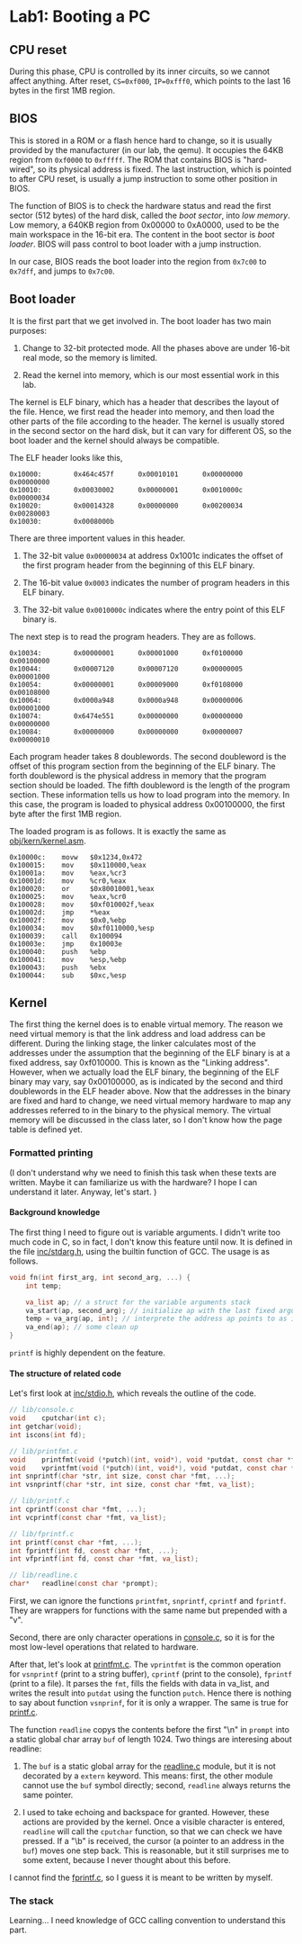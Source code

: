 # Lab1: Booting a PC

## CPU reset 

During this phase, CPU is controlled by its inner circuits, so we cannot affect anything. After reset, `CS=0xf000`, `IP=0xfff0`, which points to the last 16 bytes in the first 1MB region. 

## BIOS

This is stored in a ROM or a flash hence hard to change, so it is usually provided by the manufacturer (in our lab, the qemu). It occupies the 64KB region from `0xf0000` to `0xfffff`. The ROM that contains BIOS is "hard-wired", so its physical address is fixed. The last instruction, which is pointed to after CPU reset, is usually a jump instruction to some other position in BIOS. 

The function of BIOS is to check the hardware status and read the first sector (512 bytes) of the hard disk, called the *boot sector*, into *low memory*. Low memory, a 640KB region from 0x00000 to 0xA0000, used to be the main workspace in the 16-bit era. The content in the boot sector is *boot loader*. BIOS will pass control to boot loader with a jump instruction.

In our case, BIOS reads the boot loader into the region from `0x7c00` to `0x7dff`, and jumps to `0x7c00`.

## Boot loader

It is the first part that we get involved in. The boot loader has two main purposes:

1. Change to 32-bit protected mode. All the phases above are under 16-bit real mode, so the memory is limited.

1. Read the kernel into memory, which is our most essential work in this lab. 

The kernel is ELF binary, which has a header that describes the layout of the file. Hence, we first read the header into memory, and then load the other parts of the file according to the header. The kernel is usually stored in the second sector on the hard disk, but it can vary for different OS, so the boot loader and the kernel should always be compatible.

The ELF header looks like this, 

```
0x10000:        0x464c457f      0x00010101      0x00000000      0x00000000
0x10010:        0x00030002      0x00000001      0x0010000c      0x00000034
0x10020:        0x00014328      0x00000000      0x00200034      0x00280003
0x10030:        0x0008000b      
```

There are three importent values in this header. 

1. The 32-bit value `0x00000034` at address 0x1001c indicates the offset of the first program header from the beginning of this ELF binary.

1. The 16-bit value `0x0003` indicates the number of program headers in this ELF binary. 

1. The 32-bit value `0x0010000c` indicates where the entry point of this ELF binary is.

The next step is to read the program headers. They are as follows. 

```
0x10034:        0x00000001      0x00001000      0xf0100000      0x00100000
0x10044:        0x00007120      0x00007120      0x00000005      0x00001000
0x10054:        0x00000001      0x00009000      0xf0108000      0x00108000
0x10064:        0x0000a948      0x0000a948      0x00000006      0x00001000
0x10074:        0x6474e551      0x00000000      0x00000000      0x00000000
0x10084:        0x00000000      0x00000000      0x00000007      0x00000010
```

Each program header takes 8 doublewords. The second doubleword is the offset of this program section from the beginning of the ELF binary. The forth doubleword is the physical address in memory that the program section should be loaded. The fifth doubleword is the length of the program section. These information tells us how to load program into the memory. In this case, the program is loaded to physical address 0x00100000, the first byte after the first 1MB region. 

The loaded program is as follows. It is exactly the same as [obj/kern/kernel.asm](../jos/obj/kern/kernel.asm).

```
0x10000c:    movw   $0x1234,0x472
0x100015:    mov    $0x110000,%eax
0x10001a:    mov    %eax,%cr3
0x10001d:    mov    %cr0,%eax
0x100020:    or     $0x80010001,%eax
0x100025:    mov    %eax,%cr0
0x100028:    mov    $0xf010002f,%eax
0x10002d:    jmp    *%eax
0x10002f:    mov    $0x0,%ebp
0x100034:    mov    $0xf0110000,%esp
0x100039:    call   0x100094
0x10003e:    jmp    0x10003e
0x100040:    push   %ebp
0x100041:    mov    %esp,%ebp
0x100043:    push   %ebx
0x100044:    sub    $0xc,%esp
```
    
## Kernel

The first thing the kernel does is to enable virtual memory. The reason we need virtual memory is that the link address and load address can be different. During the linking stage, the linker calculates most of the addresses under the assumption that the beginning of the ELF binary is at a fixed address, say 0xf010000. This is known as the "Linking address". However, when we actually load the ELF binary, the beginning of the ELF binary may vary, say 0x00100000, as is indicated by the second and third doublewords in the ELF header above. Now that the addresses in the binary are fixed and hard to change, we need virtual memory hardware to map any addresses referred to in the binary to the physical memory. The virtual memory will be discussed in the class later, so I don't know how the page table is defined yet. 

### Formatted printing

(I don't understand why we need to finish this task when these texts are written. Maybe it can familiarize us with the hardware? I hope I can understand it later. Anyway, let's start. )

#### Background knowledge

The first thing I need to figure out is variable arguments. I didn't write too much code in C, so in fact, I don't know this feature until now. It is defined in the file [inc/stdarg.h](../jos/inc/stdarg.h), using the builtin function of GCC. The usage is as follows. 

```C
void fn(int first_arg, int second_arg, ...) {
    int temp;

    va_list ap; // a struct for the variable arguments stack
    va_start(ap, second_arg); // initialize ap with the last fixed argument. After initalization, ap will point to the address after second_arg
    temp = va_arg(ap, int); // interprete the address ap points to as int
    va_end(ap); // some clean up
}
```

`printf` is highly dependent on the feature. 

#### The structure of related code

Let's first look at [inc/stdio.h](../jos/inc/stdio.h), which reveals the outline of the code. 

```C
// lib/console.c
void	cputchar(int c);
int	getchar(void);
int	iscons(int fd);

// lib/printfmt.c
void	printfmt(void (*putch)(int, void*), void *putdat, const char *fmt, ...);
void	vprintfmt(void (*putch)(int, void*), void *putdat, const char *fmt, va_list);
int	snprintf(char *str, int size, const char *fmt, ...);
int	vsnprintf(char *str, int size, const char *fmt, va_list);

// lib/printf.c
int	cprintf(const char *fmt, ...);
int	vcprintf(const char *fmt, va_list);

// lib/fprintf.c
int	printf(const char *fmt, ...);
int	fprintf(int fd, const char *fmt, ...);
int	vfprintf(int fd, const char *fmt, va_list);

// lib/readline.c
char*	readline(const char *prompt);
```

First, we can ignore the functions `printfmt`, `snprintf`, `cprintf` and `fprintf`. They are wrappers for functions with the same name but prepended with a "v". 

Second, there are only character operations in [console.c](../jos/kern/console.c), so it is for the most low-level operations that related to hardware. 

After that, let's look at [printfmt.c](../jos/lib/printfmt.c). The `vprintfmt` is the common operation for `vsnprintf` (print to a string buffer), `cprintf` (print to the console), `fprintf` (print to a file). It parses the `fmt`, fills the fields with data in va_list, and writes the result into `putdat` using the function `putch`. Hence there is nothing to say about function `vsnprinf`, for it is only a wrapper. The same is true for [printf.c](../jos/kern/printf.c). 

The function `readline` copys the contents before the first "\n" in `prompt` into a static global char array `buf` of length 1024. Two things are interesing about readline: 

1. The `buf` is a static global array for the [readline.c](../jos/lib/readline.c) module, but it is not decorated by a `extern` keyword. This means: first, the other module cannot use the `buf` symbol directly; second, `readline` always returns the same pointer. 

1. I used to take echoing and backspace for granted. However, these actions are provided by the kernel. Once a visible character is entered, `readline` will call the `cputchar` function, so that we can check we have pressed. If a "\b" is received, the cursor (a pointer to an address in the `buf`) moves one step back. This is reasonable, but it still surprises me to some extent, because I never thought about this before.

I cannot find the [fprintf.c](), so I guess it is meant to be written by myself. 

### The stack

Learning... I need knowledge of GCC calling convention to understand this part.

